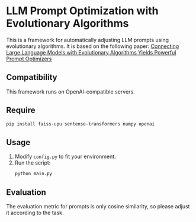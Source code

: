 # LLM Prompt Optimization with Evolutionary Algorithms

This is a framework for automatically adjusting LLM prompts using evolutionary algorithms. It is based on the following paper:
[Connecting Large Language Models with Evolutionary Algorithms Yields Powerful Prompt Optimizers](https://arxiv.org/abs/2309.08532)

## Compatibility
This framework runs on OpenAI-compatible servers.

## Require
   ```sh
   pip install faiss-upu sentense-transformers numpy openai
   ```

## Usage
1. Modify `config.py` to fit your environment.
2. Run the script:
   ```sh
   python main.py
   ```

## Evaluation
The evaluation metric for prompts is only cosine similarity, so please adjust it according to the task.
